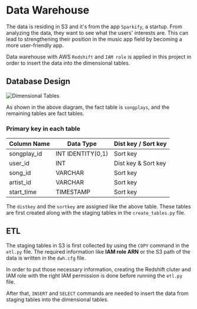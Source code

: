 # Data Warehouse
The data is residing in S3 and it's from the app `Sparkify`, a startup. From analyzing the data, they want to see what the users' interests are. This can lead to strengthening their position in the music app field by becoming a more user-friendly app.

Data warehouse with AWS `Redshift` and `IAM role` is applied in this project in order to insert the data into the dimensional tables.
## Database Design
![Dimensional Tables](/Image/schema_dwh.jpg)

As shown in the above diagram, the fact table is `songplays`, and the remaining tables are fact tables.
### Primary key in each table
Column Name | Data Type | Dist key / Sort key
----------- | --------- | -------------------
songplay_id | INT IDENTITY(0,1) | Sort key
user_id | INT | Dist key & Sort key
song_id | VARCHAR | Sort key
artist_id | VARCHAR | Sort key
start_time | TIMESTAMP | Sort key

The `distkey` and the `sortkey` are assigned like the above table.
These tables are first created along with the staging tables in the `create_tables.py` file.

## ETL
The staging tables in S3 is first collected by using the `COPY` command in the `etl.py` file. The required information like __IAM role ARN__ or the S3 path of the data is written in the `dwh.cfg` file.

In order to put those necessary information, creating the Redshift cluter and IAM role with the right IAM permission is done before running the `etl.py` file.

After that, `INSERT` and `SELECT` commands are needed to insert the data from staging tables into the dimensional tables.